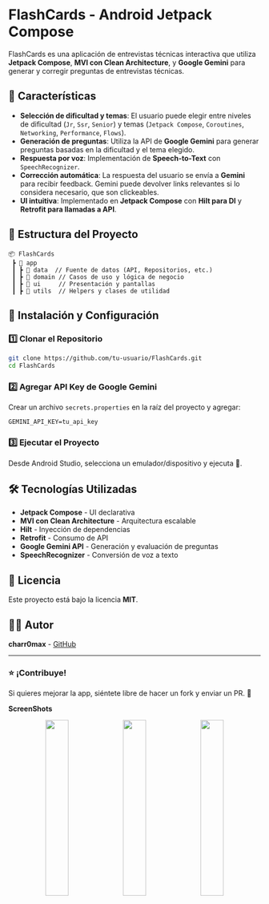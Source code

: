 # FlashCards - Android Jetpack Compose

FlashCards es una aplicación de entrevistas técnicas interactiva que utiliza **Jetpack Compose**, **MVI con Clean Architecture**, y **Google Gemini** para generar y corregir preguntas de entrevistas técnicas.

## 📌 Características

- **Selección de dificultad y temas**: El usuario puede elegir entre niveles de dificultad (`Jr`, `Ssr`, `Senior`) y temas (`Jetpack Compose`, `Coroutines`, `Networking`, `Performance`, `Flows`).
- **Generación de preguntas**: Utiliza la API de **Google Gemini** para generar preguntas basadas en la dificultad y el tema elegido.
- **Respuesta por voz**: Implementación de **Speech-to-Text** con `SpeechRecognizer`.
- **Corrección automática**: La respuesta del usuario se envía a **Gemini** para recibir feedback. Gemini puede devolver links relevantes si lo considera necesario, que son clickeables.
- **UI intuitiva**: Implementado en **Jetpack Compose** con **Hilt para DI** y **Retrofit para llamadas a API**.

## 📁 Estructura del Proyecto

```plaintext
📦 FlashCards
 ┣ 📂 app
 ┃ ┣ 📂 data  // Fuente de datos (API, Repositorios, etc.)
 ┃ ┣ 📂 domain // Casos de uso y lógica de negocio
 ┃ ┣ 📂 ui     // Presentación y pantallas
 ┃ ┣ 📂 utils  // Helpers y clases de utilidad
```

## 🚀 Instalación y Configuración

### 1️⃣ Clonar el Repositorio

```bash
git clone https://github.com/tu-usuario/FlashCards.git
cd FlashCards
```

### 2️⃣ Agregar API Key de Google Gemini

Crear un archivo `secrets.properties` en la raíz del proyecto y agregar:

```properties
GEMINI_API_KEY=tu_api_key
```

### 3️⃣ Ejecutar el Proyecto

Desde Android Studio, selecciona un emulador/dispositivo y ejecuta 🚀.

## 🛠️ Tecnologías Utilizadas

- **Jetpack Compose** - UI declarativa
- **MVI con Clean Architecture** - Arquitectura escalable
- **Hilt** - Inyección de dependencias
- **Retrofit** - Consumo de API
- **Google Gemini API** - Generación y evaluación de preguntas
- **SpeechRecognizer** - Conversión de voz a texto

## 📜 Licencia

Este proyecto está bajo la licencia **MIT**.

## 👨‍💻 Autor

**charr0max** - [GitHub](https://github.com/tu-usuario)

---

### ⭐ ¡Contribuye!

Si quieres mejorar la app, siéntete libre de hacer un fork y enviar un PR. 🚀

**ScreenShots**

<div align="center">
    <img src="https://github.com/user-attachments/assets/50907783-bdf6-437d-a64a-9f0066a9f199" width="30%" />
    <img src="https://github.com/user-attachments/assets/a8e5a04b-e748-4d23-a668-d3e39aabe24e" width="30%" />
    <img src="https://github.com/user-attachments/assets/6518e215-9e9f-4603-bfcf-82eaa028a2eb" width="30%" />
</div>



